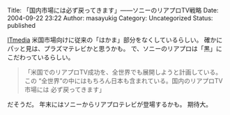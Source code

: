Title: 「国内市場には必ず戻ってきます」——ソニーのリアプロTV戦略
Date: 2004-09-22 23:22
Author: masayukig
Category: Uncategorized
Status: published

[ITmedia](http://www.itmedia.co.jp/lifestyle/articles/0409/17/news082.html)
米国市場向けに従来の「はかま」部分をなくしているらしい。
確かにパッと見は、プラズマテレビかと思うかも。
で、ソニーのリアプロは「黒」にこだわっているらしい。

> 「米国でのリアプロTV成功を、全世界でも展開しようと計画している。この
> “全世界”の中にはもちろん日本も含まれている。国内のリアプロTV市場には
> 必ず戻ってきます」

だそうだ。
年末にはソニーからリアプロテレビが登場するかも。
期待大。
